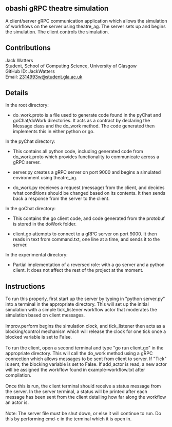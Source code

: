 ## obashi gRPC theatre simulation 

A client/server gRPC communication application which allows the simulation of workflows on the server using theatre_ag. The server sets up and begins the simulation. The client controls the simulation.

## Contributions

Jack Watters <br/>
Student, School of Computing Science, University of Glasgow <br/>
GitHub ID: JackWatters <br/>
Email: [2314993w@student.gla.ac.uk](mailto:2314993w@student.gla.ac.uk)

## Details
In the root directory: <br/>

* do_work.proto is a file used to generate code found in the pyChat and goChat/doWork directories. It acts as a contract by declaring the Message class and the do_work method. The code generated then implements this in either python or go.

In the pyChat directory: <br/>

* This contains all python code, including generated code from do_work.proto which provides functionality to communicate across a gRPC server.

* server.py creates a gRPC server on port 9000 and begins a simulated environment using theatre_ag.

* do_work.py receieves a request (message) from the client, and decides what conditions should be changed based on its contents. It then sends back a response from the server to the client.

In the goChat directory: <br/>

* This contains the go client code, and code generated from the protobuf is stored in the doWork folder.

* client.go attempts to connect to a gRPC server on port 9000. It then reads in text from command.txt, one line at a time, and sends it to the server. 

In the experimental directory: <br/>

* Partial implementation of a reversed role: with a go server and a python client. It does not affect the rest of the project at the moment.

## Instructions

To run this properly, first start up the server by typing in "python server.py" into a terminal in the appropriate directory. This will set up the initial simulation with a simple tick_listener workflow actor that moderates the simulation based on client messages. <br/> <br/>
Improv.perform begins the simulation clock, and tick_listener then acts as a blocking/control mechanism which will release the clock for one tick once a blocked variable is set to False. <br/><br/>
To run the client, open a second terminal and type "go run client.go" in the appropriate directory. This will call the do_work method using a gRPC connection which allows messages to be sent from client to server. If "Tick" is sent, the blocking variable is set to False. If add_actor is read, a new actor will be assigned the workflow found in example-workflow.txt after compilation. <br/> <br/>
Once this is run, the client terminal should receive a status message from the server. In the server terminal, a status will be printed after each message has been sent from the client detailing how far along the workflow an actor is. <br/> <br/>
Note: The server file must be shut down, or else it will continue to run. Do this by performing cmd-c in the terminal which it is open in.